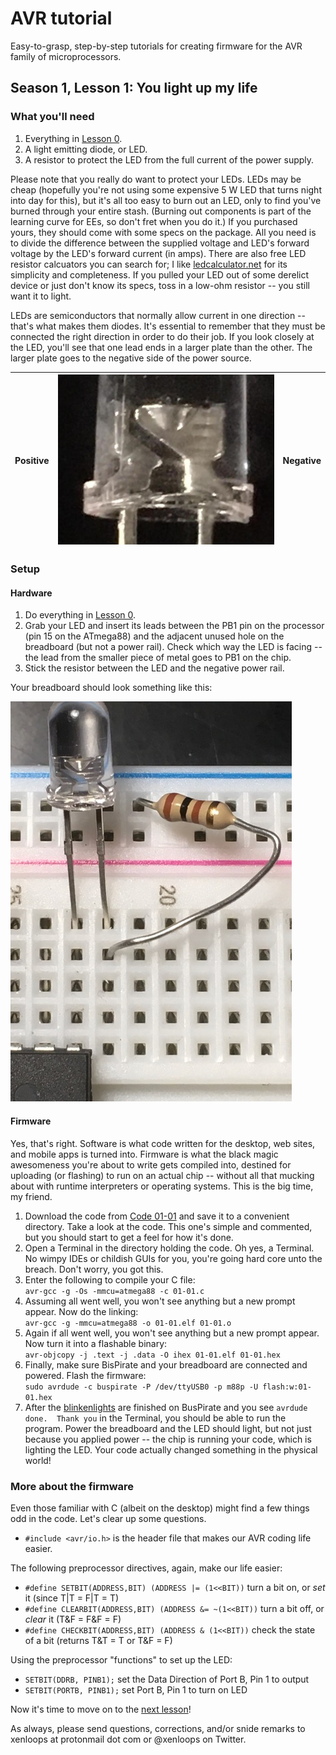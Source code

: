 # AVR tutorial
Easy-to-grasp, step-by-step tutorials for creating firmware for the AVR family of microprocessors.

## Season 1, Lesson 1: You light up my life

### What you'll need

1. Everything in [Lesson 0](00-00-lab-setup.md).
1. A light emitting diode, or LED.
1. A resistor to protect the LED from the full current of the power supply.

Please note that you really do want to protect your LEDs. LEDs may be cheap (hopefully you're not using some expensive 5 W LED that turns night into day for this), but it's all too easy to burn out an LED, only to find you've burned through your entire stash. (Burning out components is part of the learning curve for EEs, so don't fret when you do it.) If you purchased yours, they should come with some specs on the package. All you need is to divide the difference between the supplied voltage and LED's forward voltage by the LED's forward current (in amps). There are also free LED resistor calcuators you can search for; I like [ledcalculator.net](https://ledcalculator.net) for its simplicity and completeness. If you pulled your LED out of some derelict device or just don't know its specs, toss in a low-ohm resistor -- you still want it to light.

LEDs are semiconductors that normally allow current in one direction -- that's what makes them diodes. It's essential to remember that they must be connected the right direction in order to do their job. If you look closely at the LED, you'll see that one lead ends in a larger plate than the other. The larger plate goes to the negative side of the power source.

|Positive|![LED](images/01-01-LED.jpg)|Negative|
|--|--|--|

### Setup
#### Hardware
1. Do everything in [Lesson 0](00-00-lab-setup.md).
1. Grab your LED and insert its leads between the PB1 pin on the processor (pin 15 on the ATmega88) and the adjacent unused hole on the breadboard (but not a power rail). Check which way the LED is facing -- the lead from the smaller piece of metal goes to PB1 on the chip.
1. Stick the resistor between the LED and the negative power rail. 

Your breadboard should look something like this:

![LED connection closeup](images/01-01-LED-connect.jpg)

#### Firmware
Yes, that's right. Software is what code written for the desktop, web sites, and mobile apps is turned into. Firmware is what the black magic awesomeness you're about to write gets compiled into, destined for uploading (or flashing) to run on an actual chip -- without all that mucking about with runtime interpreters or operating systems. This is the big time, my friend.
1. Download the code from [Code 01-01](code/01-01.c) and save it to a convenient directory. Take a look at the code. This one's simple and commented, but you should start to get a feel for how it's done.
1. Open a Terminal in the directory holding the code. Oh yes, a Terminal. No wimpy IDEs or childish GUIs for you, you're going hard core unto the breach. Don't worry, you got this.
1. Enter the following to compile your C file:  
`avr-gcc -g -Os -mmcu=atmega88 -c 01-01.c`
1. Assuming all went well, you won't see anything but a new prompt appear. Now do the linking:  
`avr-gcc -g -mmcu=atmega88 -o 01-01.elf 01-01.o`
1. Again if all went well, you won't see anything but a new prompt appear. Now turn it into a flashable binary:  
`avr-objcopy -j .text -j .data -O ihex 01-01.elf 01-01.hex`
1. Finally, make sure BisPirate and your breadboard are connected and powered. Flash the firmware:  
`sudo avrdude -c buspirate -P /dev/ttyUSB0 -p m88p -U flash:w:01-01.hex`
1. After the [blinkenlights](https://en.wikipedia.org/wiki/Blinkenlights) are finished on BusPirate and you see `avrdude done.  Thank you` in the Terminal, you should be able to run the program. Power the breadboard and the LED should light, but not just because you applied power -- the chip is running your code, which is lighting the LED. Your code actually changed something in the physical world!

### More about the firmware
Even those familiar with C (albeit on the desktop) might find a few things odd in the code. Let's clear up some questions.

* `#include <avr/io.h>` is the header file that makes our AVR coding life easier.

The following preprocessor directives, again, make our life easier:

* `#define SETBIT(ADDRESS,BIT) (ADDRESS |= (1<<BIT))` turn a bit on, or *set* it (since T|T = F|T = T)
* `#define CLEARBIT(ADDRESS,BIT) (ADDRESS &= ~(1<<BIT))` turn a bit off, or *clear* it (T&F = F&F = F)
* `#define CHECKBIT(ADDRESS,BIT) (ADDRESS & (1<<BIT))` check the state of a bit (returns T&T = T or T&F = F)

Using the preprocessor "functions" to set up the LED:

* `SETBIT(DDRB, PINB1);` set the Data Direction of Port B, Pin 1 to output
* `SETBIT(PORTB, PINB1);` set Port B, Pin 1 to turn on LED
  
  
Now it's time to move on to the [next lesson](01-02-LED-button.md)!

As always, please send questions, corrections, and/or snide remarks to xenloops at protonmail dot com or @xenloops on Twitter.

